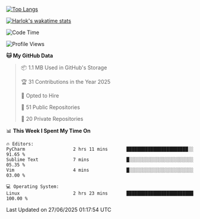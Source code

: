 [![Top Langs](https://github-readme-stats.vercel.app/api/top-langs/?username=remisiki&theme=dracula&layout=compact&hide=Jupyter%20Notebook,CSS,HTML&langs_count=10&exclude_repo=GMM-Demux-GUI)](https://github.com/anuraghazra/github-readme-stats)

[![Harlok's wakatime stats](https://github-readme-stats.vercel.app/api/wakatime?username=@remisiki&theme=dracula&layout=compact&langs_count=10&hide=other,html,css,text,json,markdown,jupyter)](https://github.com/anuraghazra/github-readme-stats)

<!--START_SECTION:waka-->
![Code Time](http://img.shields.io/badge/Code%20Time-1%2C028%20hrs%2049%20mins-blue)

![Profile Views](http://img.shields.io/badge/Profile%20Views-1-blue)

**🐱 My GitHub Data** 

> 📦 1.1 MB Used in GitHub's Storage 
 > 
> 🏆 31 Contributions in the Year 2025
 > 
> 💼 Opted to Hire
 > 
> 📜 51 Public Repositories 
 > 
> 🔑 20 Private Repositories 
 > 
📊 **This Week I Spent My Time On** 

```text
🔥 Editors: 
PyCharm                  2 hrs 11 mins       ███████████████████████░░   91.65 % 
Sublime Text             7 mins              █░░░░░░░░░░░░░░░░░░░░░░░░   05.35 % 
Vim                      4 mins              █░░░░░░░░░░░░░░░░░░░░░░░░   03.00 % 

💻 Operating System: 
Linux                    2 hrs 23 mins       █████████████████████████   100.00 % 
```


 Last Updated on 27/06/2025 01:17:54 UTC
<!--END_SECTION:waka-->
